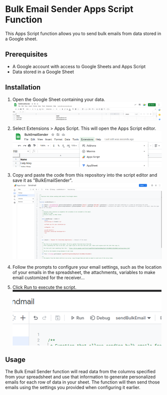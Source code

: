 # Bulk Email Sender Apps Script Function 

This Apps Script function allows you to send bulk emails from data stored in a Google sheet. 

## Prerequisites 

- A Google account with access to Google Sheets and Apps Script
- Data stored in a Google Sheet 

## Installation 

1. Open the Google Sheet containing your data. 
![GoogleSheet](https://github.com/pacifiquerubasha/bulkEmailAppScript/blob/main/assets/sheet.png)

2. Select Extensions > Apps Script. This will open the Apps Script editor. 
![Appscript](https://github.com/pacifiquerubasha/bulkEmailAppScript/blob/main/assets/navigation.png)

3. Copy and paste the code from this repository into the script editor and save it as "BulkEmailSender". 
![Appscript Editor](https://github.com/pacifiquerubasha/bulkEmailAppScript/blob/main/assets/editor.png)

4. Follow the prompts to configure your email settings, such as the location of your emails in the spreadsheet, the attachments, variables to make email customized for the receiver... 

5. Click Run to execute the script.\
![Appscript Run](https://github.com/pacifiquerubasha/bulkEmailAppScript/blob/main/assets/run.png)


## Usage 

The Bulk Email Sender function will read data from the columns specified from your spreadsheet and use that information to generate personalized emails for each row of data in your sheet. The function will then send those emails using the settings you provided when configuring it earlier. 


